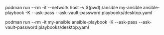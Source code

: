 podman run --rm -it --network host -v $(pwd):/ansible my-ansible ansible-playbook -K --ask-pass --ask-vault-password playbooks/desktop.yaml

podman run --rm -it my-ansible ansible-playbook -K --ask-pass --ask-vault-password playbooks/desktop.yaml